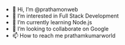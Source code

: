 - 👋 Hi, I’m @prathamonweb
- 👀 I’m interested in Full Stack Development
- 🌱 I’m currently learning Node.js
- 💞️ I’m looking to collaborate on Google
- 📫 How to reach me prathamkumarworld

<!---
prathamonweb/prathamonweb is a ✨ special ✨ repository because its `README.md` (this file) appears on your GitHub profile.
You can click the Preview link to take a look at your changes.
--->
